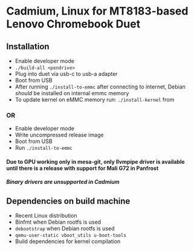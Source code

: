 # Cadmium, Linux for MT8183-based Lenovo Chromebook Duet

## Installation
- Enable developer mode
- ``` ./build-all <pendrive> ```
- Plug <pendrive> into duet via usb-c to usb-a adapter
- Boot from USB
- After running ``` ./install-to-emmc ``` after connecting to internet, Debian _should_ be installed on internal emmc memory
- To update kernel on eMMC memory run: ```./install-kernel``` from <pendrive>

### OR
- Enable developer mode
- Write uncompressed release image
- Boot from USB
- Run ```./install-to-emmc```

#### Due to GPU working only in mesa-git, only llvmpipe driver is available until there is a release with support for Mali G72 in Panfrost
#### *Binary drivers are unsupported in Cadmium*

## Dependencies on build machine
- Recent Linux distribution
- Binfmt when Debian rootfs is used
- ```debootstrap``` when Debian rootfs is used
- ```qemu-user-static vboot_utils u-boot-tools```
- Build dependencies for kernel compilation
